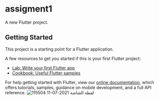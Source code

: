 # assigment1

A new Flutter project.

## Getting Started

This project is a starting point for a Flutter application.

A few resources to get you started if this is your first Flutter project:

- [Lab: Write your first Flutter app](https://flutter.dev/docs/get-started/codelab)
- [Cookbook: Useful Flutter samples](https://flutter.dev/docs/cookbook)

For help getting started with Flutter, view our
[online documentation](https://flutter.dev/docs), which offers tutorials,
samples, guidance on mobile development, and a full API reference.
![لقطة الشاشة 2021-07-11 115504](https://user-images.githubusercontent.com/56593787/125189018-e43d3b80-e23e-11eb-9e61-6aca8db30faf.png)
